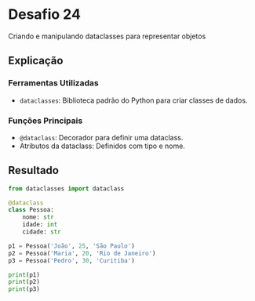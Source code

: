 # Desafio 24

Criando e manipulando dataclasses para representar objetos

## Explicação

### Ferramentas Utilizadas

- `dataclasses`: Biblioteca padrão do Python para criar classes de dados.

### Funções Principais

- `@dataclass`: Decorador para definir uma dataclass.
- Atributos da dataclass: Definidos com tipo e nome.

## Resultado

```py
from dataclasses import dataclass

@dataclass
class Pessoa:
    nome: str
    idade: int
    cidade: str

p1 = Pessoa('João', 25, 'São Paulo')
p2 = Pessoa('Maria', 20, 'Rio de Janeiro')
p3 = Pessoa('Pedro', 30, 'Curitiba')

print(p1)
print(p2)
print(p3)